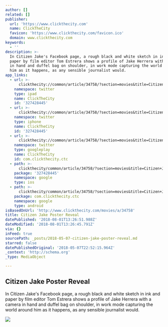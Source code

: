 ```yaml
---
author: []
related: []
publisher:
  url: 'https://www.clickthecity.com'
  name: ClickTheCity
  favicon: 'https://www.clickthecity.com/favicon.ico'
  domain: www.clickthecity.com
keywords:
  - ''
description: >-
  In Citizen Jake's Facebook page, a rough black and white sketch in ink and
  paper by film editor Tom Estrera shows a profile of Jake Herrera with a camera
  in hand and duffel bag on shoulder, in work mode capturing the world around
  him as it happens, as any sensible journalist would.
app_links:
  - url: >-
      clickthecity://common/article/34758/?section=movies&title=Citizen+Jake+Poster+Reveal
    namespace: twitter
    type: ipad
    name: ClickTheCity
    id: '327428445'
  - url: >-
      clickthecity://common/article/34758/?section=movies&title=Citizen+Jake+Poster+Reveal
    namespace: twitter
    type: iphone
    name: ClickTheCity
    id: '327428445'
  - url: >-
      clickthecity://common/article/34758/?section=movies&title=Citizen+Jake+Poster+Reveal
    namespace: twitter
    type: googleplay
    name: ClickTheCity
    id: com.clickthecity.ctc
  - path: >-
      clickthecity/common/article/34758/?section=movies&title=Citizen+Jake+Poster+Reveal
    package: '327428445'
    namespace: google
    type: ios
  - path: >-
      clickthecity/common/article/34758/?section=movies&title=Citizen+Jake+Poster+Reveal
    package: com.clickthecity.ctc
    namespace: google
    type: android
isBasedOnUrl: 'http://www.clickthecity.com/movies/a/34758'
title: Citizen Jake Poster Reveal
datePublished: '2018-08-01T13:26:51.988Z'
dateModified: '2018-08-01T13:26:45.791Z'
via: {}
inFeed: true
sourcePath: _posts/2018-05-07-citizen-jake-poster-reveal.md
starred: false
datePublishedOriginal: '2018-05-07T22:52:15.964Z'
_context: 'http://schema.org'
_type: MediaObject

---
```

<article style=""><h1>Citizen Jake Poster Reveal</h1><p>In Citizen Jake's Facebook page, a rough black and white sketch in ink and paper by film editor Tom Estrera shows a profile of Jake Herrera with a camera in hand and duffel bag on shoulder, in work mode capturing the world around him as it happens, as any sensible journalist would.</p><img src="https://cdn1.clickthecity.com/images/articles/content/5aef9a812277e0.54673155.jpg" /></article>